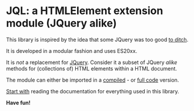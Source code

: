 # JQL: a HTMLElement extension module (JQuery alike)

This library is inspired by the idea that some JQuery was too good 
[to ditch](http://youmightnotneedjquery.com/).

It is developed in a modular fashion and uses ES20xx.

It is *not* a replacement for [JQuery](https://github.com/jquery/jquery). 
Consider it a subset of JQuery <i>alike</i> methods for (collections of) HTML elements within a HTML document. 

The module can either be imported in a [compiled](/lib/JQLBundle.js) - or 
[full code](../src/JQueryLike.js) version.

[Start with](https://kooiinc.github.io/JQL/api/JQL.html#.ExtendedNodeList)
reading the documentation for everything used in this library.

**Have fun!**

